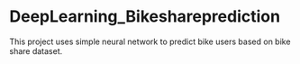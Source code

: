 # DeepLearning_Bikeshareprediction
This project uses simple neural network to predict bike users based on bike share dataset. 
